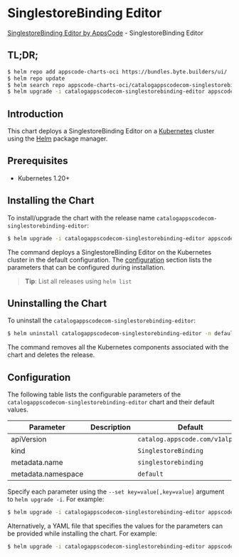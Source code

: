 # SinglestoreBinding Editor

[SinglestoreBinding Editor by AppsCode](https://byte.builders) - SinglestoreBinding Editor

## TL;DR;

```bash
$ helm repo add appscode-charts-oci https://bundles.byte.builders/ui/
$ helm repo update
$ helm search repo appscode-charts-oci/catalogappscodecom-singlestorebinding-editor --version=v0.4.20
$ helm upgrade -i catalogappscodecom-singlestorebinding-editor appscode-charts-oci/catalogappscodecom-singlestorebinding-editor -n default --create-namespace --version=v0.4.20
```

## Introduction

This chart deploys a SinglestoreBinding Editor on a [Kubernetes](http://kubernetes.io) cluster using the [Helm](https://helm.sh) package manager.

## Prerequisites

- Kubernetes 1.20+

## Installing the Chart

To install/upgrade the chart with the release name `catalogappscodecom-singlestorebinding-editor`:

```bash
$ helm upgrade -i catalogappscodecom-singlestorebinding-editor appscode-charts-oci/catalogappscodecom-singlestorebinding-editor -n default --create-namespace --version=v0.4.20
```

The command deploys a SinglestoreBinding Editor on the Kubernetes cluster in the default configuration. The [configuration](#configuration) section lists the parameters that can be configured during installation.

> **Tip**: List all releases using `helm list`

## Uninstalling the Chart

To uninstall the `catalogappscodecom-singlestorebinding-editor`:

```bash
$ helm uninstall catalogappscodecom-singlestorebinding-editor -n default
```

The command removes all the Kubernetes components associated with the chart and deletes the release.

## Configuration

The following table lists the configurable parameters of the `catalogappscodecom-singlestorebinding-editor` chart and their default values.

|     Parameter      | Description |                  Default                   |
|--------------------|-------------|--------------------------------------------|
| apiVersion         |             | <code>catalog.appscode.com/v1alpha1</code> |
| kind               |             | <code>SinglestoreBinding</code>            |
| metadata.name      |             | <code>singlestorebinding</code>            |
| metadata.namespace |             | <code>default</code>                       |


Specify each parameter using the `--set key=value[,key=value]` argument to `helm upgrade -i`. For example:

```bash
$ helm upgrade -i catalogappscodecom-singlestorebinding-editor appscode-charts-oci/catalogappscodecom-singlestorebinding-editor -n default --create-namespace --version=v0.4.20 --set apiVersion=catalog.appscode.com/v1alpha1
```

Alternatively, a YAML file that specifies the values for the parameters can be provided while
installing the chart. For example:

```bash
$ helm upgrade -i catalogappscodecom-singlestorebinding-editor appscode-charts-oci/catalogappscodecom-singlestorebinding-editor -n default --create-namespace --version=v0.4.20 --values values.yaml
```
